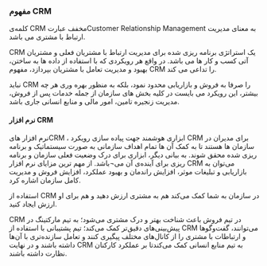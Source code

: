 ### مفهوم CRM



کلمه‌ی CRM مخفف عبارتCustomer Relationship Management به معنای مدیریت ارتباط با مشتری می باشد.

CRM یک استراتژی برنامه ریزی شده برای مدیریت ارتباط با مشتریان فعلی و مشتریان آتی کسب و کار ها می باشد. در واقع هر رویکردی که با استفاده از داده ها به ساختن، بهبود و مدیریت تعامل با مشتریان بپردازد، مفهوم CRM را تداعی می کند.

نباید CRM را صرفا به فروش و بازاریابی محدود نمود، بلکه به منظور بهره وری هر چه بیشتر، این رویکرد می بایست در کلیه بخش های سازمان از جمله خدمات پس از فروش، مدیریت زنجیره تامین، امور مالی و منابع انسانی جاری باشد.

#### نرم افزار CRM

نرم افزار هایCRM ، ابزاری هوشمند جهت پیاده سازی رویکرد CRM برای مدیران در سازمان ها هستند تا به کمک آن ها تمام اهداف سازمانی به صورت سیستماتیک و برنامه ریزی شده محقق شوند. به بیانی دیگر، ابزاری برای درک وضعیت فعلی سازمان و برنامه ریزی برای آینده‌ی آن می¬باشد. از مهم ترین مزایای نرم افزار CRM می‌توان به بازاریابی و تبلیغات موثر، افزایش راندمان و بهبود عملکرد، افزایش فروش و مدیریت کامل سازمان اشاره کرد.

استفاده از CRM در سازمان به شما کمک می‌کند هم به مشتری ارزش دهید و هم برای او ارزش ایجاد کنید.

CRM در تیم فروش باعث شناخت بهتر و درک مشتری می‌شود؛ به تیم مارکتینگ در پیش‌بینی‌های دقیق‌تر کمک می‌کند؛ تیم پشتیبانی با استفاده از CRM می‌توانند، گفت‌و‌گوها و ارتباطات با مشتری را از کانال‌های مختلف پیگیری کنند و تعامل سازنده‌تری با آن‌ها داشته باشند و در نهایت CRM به تیم منابع انسانی کمک می‌کندتا بر عملکرد کارکنان نظارت داشته باشند.

